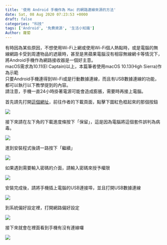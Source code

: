 ```yaml
---
title: '使用 Android 手機作為 Mac 的網路連線來源的方法'
date: Sat, 08 Aug 2020 07:23:53 +0000
draft: false
categories: "科技"
tags: ['Android', '免費資源', '生活小知識']
Author: 蘿蔔
---
```


有時因為某些原因，不想使用Wi-Fi上網或使用Wi-Fi個人熱點時，或是電腦的無線網路卡受到周遭物品的遮蔽時，甚至是黑蘋果電腦沒有相容無線網卡等情況下，將Android手機作為網路接收器是一個好主意。  
macOS需求為10.11(El Captain)以上，本篇筆者使用macOS 10.13(High Sierra)作為示範  
只要Android手機連得到Wi-Fi或是行動數據連線，而且有USB數據連線的功能，都可以執行以下教學提到的內容。  
請注意，手機一直24小時掛著電源可能會造成膨脹，需要時再接上電腦。  

首先請先打開[這個網址](https://joshuawise.com/horndis#available_versions)，前往作者的下載頁面，點擊下圖紅色框起來的那個按鈕

[![](https://blog.steveyi.net/wp-content/uploads/media/blog/2020080807285442.png)](https://joshuawise.com/horndis#available_versions)

接下來請在左下角的下載進度條按下「保留」，這是因為電腦將這個套件誤判為病毒。

![](https://static-a1.steveyi.net/media/blog/2020080806512846.png)

進到安裝程式後請一路按下「繼續」

![](https://static-a1.steveyi.net/media/blog/2020080806513465.png)

如果遇到需要輸入密碼的介面，請輸入密碼來授予權限

![](https://static-a1.steveyi.net/media/blog/2020080806514925.png)

安裝完成後，請將手機插上電腦的USB連接埠，並且打開USB數據連線

![](https://blog.steveyi.net/wp-content/uploads/media/blog/2020080807171991-scaled.jpg)

到系統偏好設定裡，打開網路偏好設定

![](https://blog.steveyi.net/wp-content/uploads/media/blog/2020080807085471.png)

接下來就會在裡面看到手機有沒有連線囉

![](https://static-a1.steveyi.net/media/blog/2020080806520553.png)
